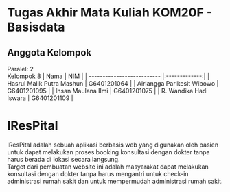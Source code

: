 # Tugas Akhir Mata Kuliah KOM20F - Basisdata
## Anggota Kelompok
Paralel: 2 <br />
Kelompok 8
|             Nama           | NIM           |
| -------------------------- |:-------------:|
| Hasrul Malik Putra Mashun      | G6401201064 |
| Airlangga Parikesit Wibowo     | G6401201095 | 
| Ihsan Maulana Ilmi             | G6401201075 | 
| R. Wandika Hadi Iswara         | G6401201109 | 


# IResPital
IResPital adalah sebuah aplikasi berbasis web yang digunakan oleh pasien untuk dapat melakukan proses booking konsultasi dengan dokter 
tanpa harus berada di lokasi secara langsung. <br />
Target dari pembuatan website ini adalah masyarakat dapat melakukan konsultasi dengan dokter tanpa harus mengantri untuk check-in administrasi rumah sakit dan untuk mempermudah administrasi rumah sakit.

